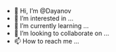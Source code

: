 - 👋 Hi, I’m @Dayanov
- 👀 I’m interested in ...
- 🌱 I’m currently learning ...
- 💞️ I’m looking to collaborate on ...
- 📫 How to reach me ...

<!---
Dayanov/Dayanov is a ✨ special ✨ repository because its `README.md` (this file) appears on your GitHub profile.
You can click the Preview link to take a look at your changes.
--->
